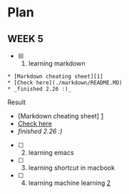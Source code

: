 # Plan
## WEEK 5 
- [x] 1. learning markdown
```
* [Markdown cheating sheet][1]
* [Check here](./markdown/README.MD)
* _finished 2.26 :)_
```
Result<br>
* [Markdown cheating sheet] [1]
* [Check here](./markdown/README.MD)
* _finished 2.26 :)_

- [ ] 2. learning emacs
- [ ] 3. learning shortcut in macbook
- [ ] 4. learning machine learning [2]

[1]: https://github.com/adam-p/markdown-here/wiki/Markdown-Cheatsheet
[2]: https://sites.google.com/site/distributedlittleredhen/home/the-cognitive-core-research-topics-in-red-hen/machine-learning
